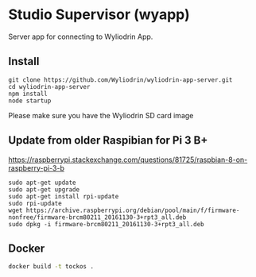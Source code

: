 Studio Supervisor (wyapp)
=========================

Server app for connecting to Wyliodrin App.

Install
-------

    git clone https://github.com/Wyliodrin/wyliodrin-app-server.git
    cd wyliodrin-app-server
    npm install
    node startup
    
Please make sure you have the Wyliodrin SD card image

Update from older Raspibian for Pi 3 B+
------

https://raspberrypi.stackexchange.com/questions/81725/raspbian-8-on-raspberry-pi-3-b

```
sudo apt-get update
sudo apt-get upgrade
sudo apt-get install rpi-update
sudo rpi-update
wget https://archive.raspberrypi.org/debian/pool/main/f/firmware-nonfree/firmware-brcm80211_20161130-3+rpt3_all.deb
sudo dpkg -i firmware-brcm80211_20161130-3+rpt3_all.deb
```

Docker
------

```bash
docker build -t tockos .
```
